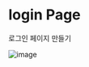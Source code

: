 # login Page
로그인 페이지 만들기

![image](https://user-images.githubusercontent.com/84014085/224561067-6ed36752-dd4b-4b63-b168-52d6693e5bfd.png)

